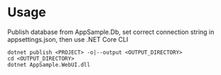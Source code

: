 # Usage

Publish database from AppSample.Db, set correct connection string in appsettings.json, then use .NET Core CLI

```
dotnet publish <PROJECT> -o|--output <OUTPUT_DIRECTORY>
cd <OUTPUT_DIRECTORY>
dotnet AppSample.WebUI.dll
```